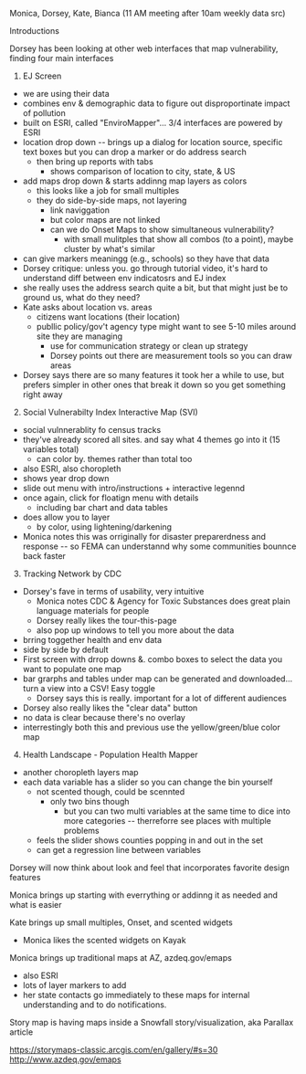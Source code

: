 Monica, Dorsey, Kate, Bianca (11 AM meeting after 10am weekly data src)

Introductions

Dorsey has been looking at other web interfaces that map vulnerability, finding four main interfaces

1. EJ Screen

- we are using their data
- combines env & demographic data to figure out disproportinate impact of pollution
- built on ESRI, called "EnviroMapper"... 3/4 interfaces are powered by ESRI
- location drop down -- brings up a dialog for location source, specific text boxes but you can drop a marker or do address search
  - then bring up reports with tabs
    - shows comparison of location to city, state, & US
- add maps drop down & starts addinng map layers as colors
  - this looks like a job for small multiples
  - they do side-by-side maps, not layering
    - link naviggation
    - but color maps are not linked
    - can we do Onset Maps to show simultaneous vulnerability?
      - with small mulitples that show all combos (to a point), maybe cluster by what's similar
- can give markers meaningg (e.g., schools) so they have that data
- Dorsey critique: unless you. go through tutorial video, it's hard to understand diff between env indicatosrs and EJ index
- she really uses the address search quite a bit, but that might just be to ground us, what do they need?
 - Kate asks about location vs. areas
    - citizens want locations (their location)
    - publlic policy/gov't agency type might want to see 5-10 miles around site they are managing
      - use for communication strategy or clean up strategy
      - Dorsey points out there are measurement tools so you can draw areas
- Dorsey says there are so many features it took her a while to use, but prefers simpler in other ones that break it down so you get something right away

2. Social Vulnerabilty Index Interactive Map (SVI)

- social vulnnerablity fo census tracks
- they've already scored all sites. and say what 4 themes go into it (15 variables total)
  - can color by. themes rather than total too
- also ESRI, also choropleth
- shows year drop down
- slide out menu with intro/instructions + interactive legennd
- once again, click for floatign menu with details
  - including bar chart and data tables
- does allow you to layer
  - by color, using lightening/darkening
- Monica notes this was orriginally for disaster preparerdness and response -- so FEMA can understannd why some communities bounnce back faster

3.  Tracking Network by CDC

- Dorsey's fave in terms of usability, very intuitive
  -  Monica notes CDC & Agency for Toxic Substances does great plain language materials for people
  - Dorsey really likes the tour-this-page
  - also pop up windows to tell you more about the data
- brring toggether health and env data
- side by side by default
- First screen with drrop downs &. combo boxes to select the data you want to populate one map
- bar grarphs and tables under map can be generated and downloaded... turn a view into a CSV! Easy toggle
  - Dorsey says this is really. important for a lot of different audiences
- Dorsey also really likes the "clear data" button
- no data is clear because there's no overlay
- interrestingly both this and previous use the  yellow/green/blue color map

4. Health Landscape - Population Health Mapper

- another choropleth layers map
- each data variable has a slider so you can change the bin yourself
  - not scented though, could be scennted
    - only two bins though
      - but you can two multi variables at the same time to dice into more categories -- therreforre see places with multiple problems
  - feels the slider shows counties popping in and out in the set
  - can get a regression line between variables
  
Dorsey will now think about look and feel that incorporates favorite design features

Monica brings up starting with everrything or addinng it as needed and what is easier

Kate brings up small multiples, Onset, and scented widgets

- Monica likes the scented widgets on Kayak 

Monica brings up traditional maps at AZ, azdeq.gov/emaps

- also ESRI
- lots of layer markers to add
- her state contacts go immediately to these maps for internal understanding and to do notifications.

Story map is having maps inside a Snowfall story/visualization, aka Parallax article

https://storymaps-classic.arcgis.com/en/gallery/#s=30
http://www.azdeq.gov/emaps
